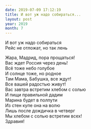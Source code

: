 ```yaml
---
date: 2019-07-09 17:12:19
title: И вот уж надо собираться...
layout: post
year: 2019
month: 7
---
```

И вот уж надо собираться<br/>
Рейс не отложат, но так лень<br/>
<!--more-->
Жара, Мадрид, пора прощаться!<br/>
Вас ждет Россия через день!<br/>
Всё тоже небо голубое<br/>
И солнце тоже, но родное<br/>
Там Мама, Бабушка, все ждут!<br/>
Все вашей радостью живут!<br/>
Вас завтра встретим хлебом с солью<br/>
И пищи правильной дадим<br/>
Марина будет в полпути<br/>
Из стен купе она на волю<br/>
Лишь после дождичка в четверг<br/>
Мы хлебом с солью встретим всех!<br/>
Здравия!<br/>